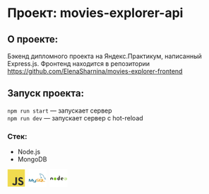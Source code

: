 # Проект: movies-explorer-api

## О проекте:

Бэкенд дипломного проекта на Яндекс.Практикум, написанный Express.js.
Фронтенд находится в репозитории https://github.com/ElenaSharnina/movies-explorer-frontend


## Запуск проекта:

`npm run start` — запускает сервер   
`npm run dev` — запускает сервер с hot-reload

### Стек:
- Node.js
- MongoDB

 <img src="https://github.com/devicons/devicon/blob/master/icons/javascript/javascript-original.svg" title="JavaScript" alt="JavaScript" width="40" height="40"/>&nbsp;
  <img src="https://github.com/devicons/devicon/blob/master/icons/mysql/mysql-original-wordmark.svg" title="MySQL"  alt="MySQL" width="40" height="40"/>&nbsp;
  <img src="https://github.com/devicons/devicon/blob/master/icons/nodejs/nodejs-original-wordmark.svg" title="NodeJS" alt="NodeJS" width="40" height="40"/>&nbsp;

